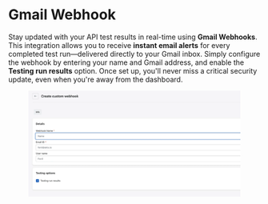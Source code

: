# Gmail Webhook

Stay updated with your API test results in real-time using **Gmail Webhooks**. This integration allows you to receive **instant email alerts** for every completed test run—delivered directly to your Gmail inbox. Simply configure the webhook by entering your name and Gmail address, and enable the **Testing run results** option. Once set up, you'll never miss a critical security update, even when you're away from the dashboard.

<figure><img src="../.gitbook/assets/image (117).png" alt=""><figcaption></figcaption></figure>
